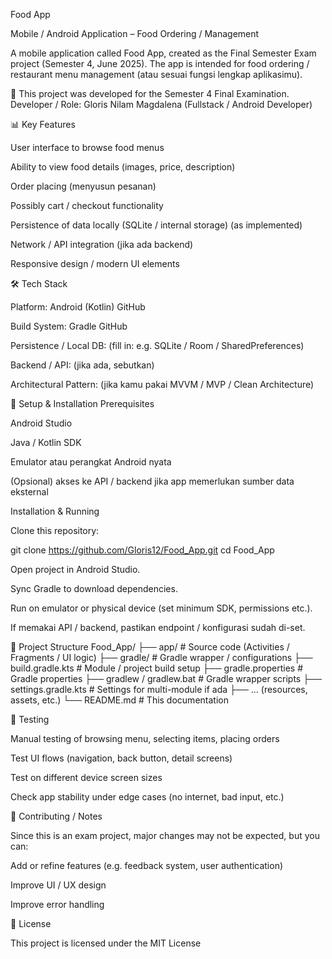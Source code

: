 Food App

Mobile / Android Application – Food Ordering / Management

A mobile application called Food App, created as the Final Semester Exam project (Semester 4, June 2025). The app is intended for food ordering / restaurant menu management (atau sesuai fungsi lengkap aplikasimu).

📌 This project was developed for the Semester 4 Final Examination. Developer / Role: Gloris Nilam Magdalena (Fullstack / Android Developer)

📊 Key Features

User interface to browse food menus

Ability to view food details (images, price, description)

Order placing (menyusun pesanan)

Possibly cart / checkout functionality

Persistence of data locally (SQLite / internal storage) (as implemented)

Network / API integration (jika ada backend)

Responsive design / modern UI elements

🛠️ Tech Stack

Platform: Android (Kotlin) GitHub

Build System: Gradle GitHub

Persistence / Local DB: (fill in: e.g. SQLite / Room / SharedPreferences)

Backend / API: (jika ada, sebutkan)

Architectural Pattern: (jika kamu pakai MVVM / MVP / Clean Architecture)

🚀 Setup & Installation Prerequisites

Android Studio

Java / Kotlin SDK

Emulator atau perangkat Android nyata

(Opsional) akses ke API / backend jika app memerlukan sumber data eksternal

Installation & Running

Clone this repository:

git clone https://github.com/Gloris12/Food_App.git cd Food_App

Open project in Android Studio.

Sync Gradle to download dependencies.

Run on emulator or physical device (set minimum SDK, permissions etc.).

If memakai API / backend, pastikan endpoint / konfigurasi sudah di-set.

📂 Project Structure Food_App/ ├── app/ # Source code (Activities / Fragments / UI logic) ├── gradle/ # Gradle wrapper / configurations ├── build.gradle.kts # Module / project build setup ├── gradle.properties # Gradle properties ├── gradlew / gradlew.bat # Gradle wrapper scripts ├── settings.gradle.kts # Settings for multi-module if ada ├── ... (resources, assets, etc.) └── README.md # This documentation

🧪 Testing

Manual testing of browsing menu, selecting items, placing orders

Test UI flows (navigation, back button, detail screens)

Test on different device screen sizes

Check app stability under edge cases (no internet, bad input, etc.)

🤝 Contributing / Notes

Since this is an exam project, major changes may not be expected, but you can:

Add or refine features (e.g. feedback system, user authentication)

Improve UI / UX design

Improve error handling

📜 License

This project is licensed under the MIT License
